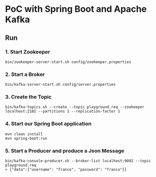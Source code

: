 # PoC with Spring Boot and Apache Kafka
## Run
### 1. Start Zookeeper
```
bin/zookeeper-server-start.sh config/zookeeper.properties
``` 

### 2. Start a Broker
```
bin/kafka-server-start.sh config/server.properties
```

### 3. Create the Topic
```
bin/kafka-topics.sh --create --topic playground.req --zookeeper localhost:2181 --partitions 1 --replication-factor 1
```

### 4. Start our Spring Boot application
```
mvn clean install 
mvn spring-boot:run
```

### 5. Start a Producer and produce a Json Message
```
bin/kafka-console-producer.sh --broker-list localhost:9092 --topic playground.req
> {"data":{"username": "franco", "password": "franco"}}
```